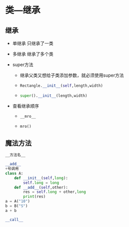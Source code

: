 # 类—继承

## 继承

- 单继承  只继承了一类

- 多继承  继承了多个类

- super方法

  - 继承父类又想给子类添加参数，就必须使用super方法

  - ```python
    Rectangle.__init__(self,length,width)
    ```

  - ```python
    super().__init__(length,width)
    ```

- 查看继承顺序

  - ```python
    __mro__
    ```

  - ```python
    mro()
    ```

## 魔法方法

```python
__方法名__
```

```python
__add__
+号调用
class A:
    def __init__(self,long):
        self.long = long
    def __add__(self,other):
        res = self.long + other,long
        print(res)
a = A("10")
b = B("S")
a + b
```

```python
__call__
```

